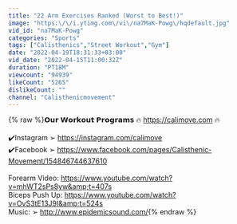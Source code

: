```yaml
---
title: "22 Arm Exercises Ranked (Worst to Best!)"
image: "https:\/\/i.ytimg.com\/vi\/na7MaK-Powg\/hqdefault.jpg"
vid_id: "na7MaK-Powg"
categories: "Sports"
tags: ["Calisthenics","Street Workout","Gym"]
date: "2022-04-19T18:31:33+03:00"
vid_date: "2022-04-15T11:00:32Z"
duration: "PT18M"
viewcount: "94939"
likeCount: "5265"
dislikeCount: ""
channel: "Calisthenicmovement"
---
```

{% raw %}𝗢𝘂𝗿 𝗪𝗼𝗿𝗸𝗼𝘂𝘁 𝗣𝗿𝗼𝗴𝗿𝗮𝗺𝘀 🔥 <a rel="nofollow" target="blank" href="https://calimove.com">https://calimove.com</a> 🔥<br /><br />✔️Instagram ➢ <a rel="nofollow" target="blank" href="https://instagram.com/calimove">https://instagram.com/calimove</a><br />✔️Facebook ➢ <a rel="nofollow" target="blank" href="https://www.facebook.com/pages/Calisthenic-Movement/154846744637610">https://www.facebook.com/pages/Calisthenic-Movement/154846744637610</a><br /><br />Forearm Video: <a rel="nofollow" target="blank" href="https://www.youtube.com/watch?v=mhWT2sPs8yw&amp;t=407s">https://www.youtube.com/watch?v=mhWT2sPs8yw&amp;t=407s</a><br />Biceps Push Up: <a rel="nofollow" target="blank" href="https://www.youtube.com/watch?v=OvS3tE13J9I&amp;t=524s">https://www.youtube.com/watch?v=OvS3tE13J9I&amp;t=524s</a><br />Music: ➢ <a rel="nofollow" target="blank" href="http://www.epidemicsound.com/">http://www.epidemicsound.com/</a>{% endraw %}
